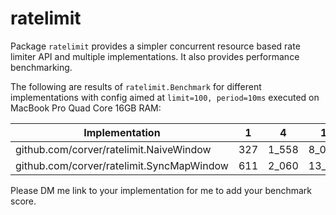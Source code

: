 # ratelimit

Package `ratelimit` provides a simpler concurrent resource based rate limiter API and multiple implementations. It also provides performance benchmarking.

The following are results of `ratelimit.Benchmark` for different implementations with config aimed at `limit=100, period=10ms` executed on MacBook Pro Quad Core 16GB RAM: 

|Implementation | 1 | 4 | 16 | 64 | 256 | 1024 | 4096 | 16384 |
|---|--|--|--|--|--|--|--|--|
|github.com/corver/ratelimit.NaiveWindow | 327 | 1_558 | 8_062 | 27_476 | 101_406 | 469_711 | 1_859_209 | 6_403_791 |
|github.com/corver/ratelimit.SyncMapWindow | 611 | 2_060 | 13_346 | 50_025 | 193_808 | 799_810 | 2_149_220 | 5_444_247 |

Please DM me link to your implementation for me to add your benchmark score.

